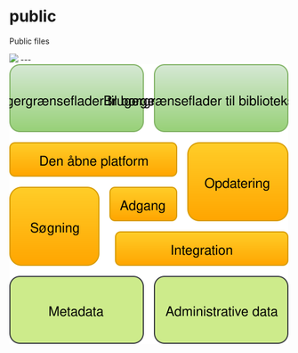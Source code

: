 # public
Public files

<img src="https://rawgit.com/danskernesdigitalebibliotek/public/master/DDB_infrastruktur_niveau0.svg">
---

<img src="https://raw.githubusercontent.com/danskernesdigitalebibliotek/public/master/DDB_infrastruktur_niveau0.svg">

